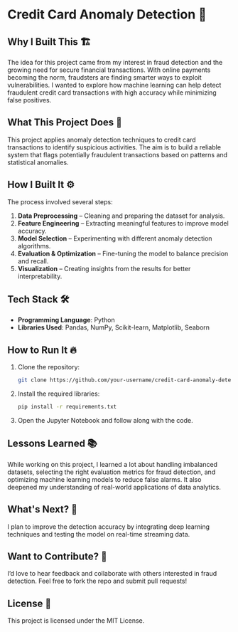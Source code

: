 # Credit Card Anomaly Detection 🚀  

## Why I Built This 🏗️  
The idea for this project came from my interest in fraud detection and the growing need for secure financial transactions. With online payments becoming the norm, fraudsters are finding smarter ways to exploit vulnerabilities. I wanted to explore how machine learning can help detect fraudulent credit card transactions with high accuracy while minimizing false positives.  

## What This Project Does 🎯  
This project applies anomaly detection techniques to credit card transactions to identify suspicious activities. The aim is to build a reliable system that flags potentially fraudulent transactions based on patterns and statistical anomalies.  

## How I Built It ⚙️  
The process involved several steps:  
1. **Data Preprocessing** – Cleaning and preparing the dataset for analysis.  
2. **Feature Engineering** – Extracting meaningful features to improve model accuracy.  
3. **Model Selection** – Experimenting with different anomaly detection algorithms.  
4. **Evaluation & Optimization** – Fine-tuning the model to balance precision and recall.  
5. **Visualization** – Creating insights from the results for better interpretability.  

## Tech Stack 🛠️  
- **Programming Language**: Python  
- **Libraries Used**: Pandas, NumPy, Scikit-learn, Matplotlib, Seaborn  

## How to Run It 🔥  
1. Clone the repository:  
   ```bash
   git clone https://github.com/your-username/credit-card-anomaly-detection.git
   ```  
2. Install the required libraries:  
   ```bash
   pip install -r requirements.txt
   ```  
3. Open the Jupyter Notebook and follow along with the code.  

## Lessons Learned 📚  
While working on this project, I learned a lot about handling imbalanced datasets, selecting the right evaluation metrics for fraud detection, and optimizing machine learning models to reduce false alarms. It also deepened my understanding of real-world applications of data analytics.  

## What's Next? 🚀  
I plan to improve the detection accuracy by integrating deep learning techniques and testing the model on real-time streaming data.  

## Want to Contribute? 🤝  
I’d love to hear feedback and collaborate with others interested in fraud detection. Feel free to fork the repo and submit pull requests!  

## License 📜  
This project is licensed under the MIT License.  


